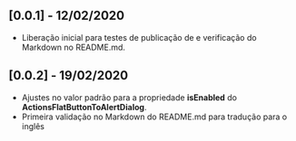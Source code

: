 ## [0.0.1] - 12/02/2020

* Liberação inicial para testes de publicação de e verificação do Markdown no README.md.

## [0.0.2] - 19/02/2020

* Ajustes no valor padrão para a propriedade **isEnabled** do **ActionsFlatButtonToAlertDialog**.
* Primeira validação no Markdown do README.md para tradução para o inglês

